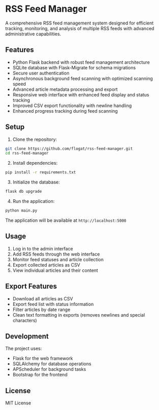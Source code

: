 # RSS Feed Manager

A comprehensive RSS feed management system designed for efficient tracking, monitoring, and analysis of multiple RSS feeds with advanced administrative capabilities.

## Features

- Python Flask backend with robust feed management architecture
- SQLite database with Flask-Migrate for schema migrations
- Secure user authentication
- Asynchronous background feed scanning with optimized scanning speed
- Advanced article metadata processing and export
- Responsive web interface with enhanced feed display and status tracking
- Improved CSV export functionality with newline handling
- Enhanced progress tracking during feed scanning

## Setup

1. Clone the repository:
```bash
git clone https://github.com/flogat/rss-feed-manager.git
cd rss-feed-manager
```

2. Install dependencies:
```bash
pip install -r requirements.txt
```

3. Initialize the database:
```bash
flask db upgrade
```

4. Run the application:
```bash
python main.py
```

The application will be available at `http://localhost:5000`

## Usage

1. Log in to the admin interface
2. Add RSS feeds through the web interface
3. Monitor feed statuses and article collection
4. Export collected articles as CSV
5. View individual articles and their content

## Export Features

- Download all articles as CSV
- Export feed list with status information
- Filter articles by date range
- Clean text formatting in exports (removes newlines and special characters)

## Development

The project uses:
- Flask for the web framework
- SQLAlchemy for database operations
- APScheduler for background tasks
- Bootstrap for the frontend

## License

MIT License
